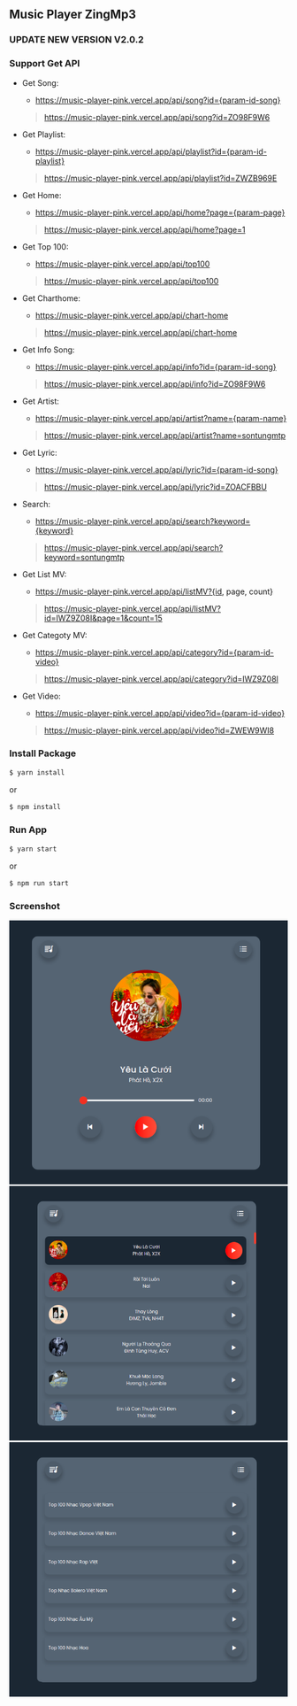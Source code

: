 ## Music Player ZingMp3

### UPDATE NEW VERSION V2.0.2

### Support Get API

- Get Song:
  + https://music-player-pink.vercel.app/api/song?id={param-id-song}
  > https://music-player-pink.vercel.app/api/song?id=ZO98F9W6

- Get Playlist:
  + https://music-player-pink.vercel.app/api/playlist?id={param-id-playlist}
  > https://music-player-pink.vercel.app/api/playlist?id=ZWZB969E

- Get Home:
  + https://music-player-pink.vercel.app/api/home?page={param-page}
  > https://music-player-pink.vercel.app/api/home?page=1

- Get Top 100:
  + https://music-player-pink.vercel.app/api/top100
  > https://music-player-pink.vercel.app/api/top100

- Get Charthome:
  + https://music-player-pink.vercel.app/api/chart-home
  > https://music-player-pink.vercel.app/api/chart-home

- Get Info Song:
  + https://music-player-pink.vercel.app/api/info?id={param-id-song}
  > https://music-player-pink.vercel.app/api/info?id=ZO98F9W6

- Get Artist:
  + https://music-player-pink.vercel.app/api/artist?name={param-name}
  > https://music-player-pink.vercel.app/api/artist?name=sontungmtp

- Get Lyric:
  + https://music-player-pink.vercel.app/api/lyric?id={param-id-song}
  > https://music-player-pink.vercel.app/api/lyric?id=ZOACFBBU

- Search:
  + https://music-player-pink.vercel.app/api/search?keyword={keyword}
  > https://music-player-pink.vercel.app/api/search?keyword=sontungmtp

- Get List MV:
  + https://music-player-pink.vercel.app/api/listMV?{id, page, count}
  > https://music-player-pink.vercel.app/api/listMV?id=IWZ9Z08I&page=1&count=15

- Get Categoty MV:
  + https://music-player-pink.vercel.app/api/category?id={param-id-video}
  > https://music-player-pink.vercel.app/api/category?id=IWZ9Z08I

- Get Video:
  + https://music-player-pink.vercel.app/api/video?id={param-id-video}
  > https://music-player-pink.vercel.app/api/video?id=ZWEW9WI8

### Install Package

```bash
$ yarn install
```
or
```bash
$ npm install
```

### Run App

```bash
$ yarn start
```
or
```bash
$ npm run start
```
### Screenshot

![screenshot1](./screenshots/screenshot1.png)
![screenshot2](./screenshots/screenshot2.png)
![screenshot3](./screenshots/screenshot3.png)
